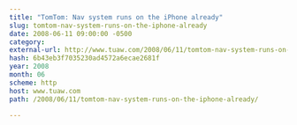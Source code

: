 ```yaml
---
title: "TomTom: Nav system runs on the iPhone already"
slug: tomtom-nav-system-runs-on-the-iphone-already
date: 2008-06-11 09:00:00 -0500
category: 
external-url: http://www.tuaw.com/2008/06/11/tomtom-nav-system-runs-on-the-iphone-already/
hash: 6b43eb3f7035230ad4572a6ecae2681f
year: 2008
month: 06
scheme: http
host: www.tuaw.com
path: /2008/06/11/tomtom-nav-system-runs-on-the-iphone-already/

---
```




